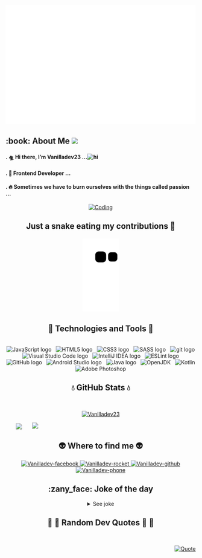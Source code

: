 <!-- <div align="center">

<img height="20px" width="95px" src="https://raw.githubusercontent.com/wiki/ryanoasis/nerd-fonts/images/faux-shield-badge-os-logos.svg?sanitize=true" alt=""></a>
![code style](https://img.shields.io/badge/code_style-prettier-ff69b4.svg?style=flat-square)

</div> -->
<!-- <h1 align="center" dir="auto"></a>Hi there <g-emoji class="g-emoji" alias="wave" fallback-src="https://github.githubassets.com/images/icons/emoji/unicode/1f44b.png">👋</g-emoji>, I'm Vanilla23</h1> -->
<a href="#" target="_blank">
  <img src="svg/vanilla23.svg" width="1200" alt="Click to see the source" />
</a>

<br>

<h2>:book: About Me <img src="https://media.giphy.com/media/VgCDAzcKvsR6OM0uWg/giphy.gif" width="40"> 
</h2>
<h4>. 🛸 Hi there, I’m Vanilladev23 ...<img src="https://user-images.githubusercontent.com/1303154/88677602-1635ba80-d120-11ea-84d8-d263ba5fc3c0.gif" width="20px" alt="hi"></h4>

<h4>. 🧼 Frontend Developer ...</h4>

<h4>. 🔥 Sometimes we have to burn ourselves with the things called passion ...</h4>

<div align="center">
<a href="#" target="_blank"><img alt="Coding" width="400"  src="https://cdn.dribbble.com/users/1162077/screenshots/5403918/focus-animation.gif"></a>
</div>
<h2><p align="center">Just a snake eating my contributions 🐍</p></h2>
<p align='center'>
<a href="#" target="_blank"><img src="https://github.com/ngoctienTNT/ngoctienTNT/blob/output/github-contribution-grid-snake.svg"></a>
</p>
<h2 align="center">🌌 Technologies and Tools 🌌</h2>
<br>
<div align="center">
<span><img src="https://img.shields.io/badge/JavaScript-282C34?logo=javascript&logoColor=F7DF1E" alt="JavaScript logo" title="JavaScript" height="25" /></span>
&nbsp;
<span><img src="https://img.shields.io/badge/HTML5-282C34?logo=html5&logoColor=E34F26" alt="HTML5 logo" title="HTML5" height="25" /></span>
&nbsp;
<span><img src="https://img.shields.io/badge/CSS3-282C34?logo=css3&logoColor=1572B6" alt="CSS3 logo" title="CSS3" height="25" /></span>
&nbsp;
<span><img src="https://img.shields.io/badge/Sass-282C34?logo=sass&logoColor=CC6699" alt="SASS logo" title="SASS" height="25" /></span>
&nbsp;
<span><img src="https://img.shields.io/badge/Git-282C34?logo=git&logoColor=F05032" alt="git logo" title="git" height="25" /></span>
&nbsp;
<span><img src="https://img.shields.io/badge/VS%20Code-282C34?logo=visual-studio-code&logoColor=007ACC" alt="Visual Studio Code logo" title="Visual Studio Code" height="25" /></span>
&nbsp;
<span><img src="https://img.shields.io/badge/IntelliJ IDEA-282C34?logo=IntelliJ IDEA&logoColor=ff8c00" alt="IntelliJ IDEA logo" title="IntelliJ IDEA" height="25" /></span>
&nbsp;  
<span><img src="https://img.shields.io/badge/ESLint-282C34?logo=eslint&logoColor=4B32C3" alt="ESLint logo" title="ESLint" height="25" /></span>
&nbsp;
<span><img src="https://img.shields.io/badge/GitHub-282C34?logo=github&logoColor=181717" alt="GitHub logo" title="GitHub" height="25" /></span>
&nbsp;
<span><img src="https://img.shields.io/badge/Android Studio-282C34?logo=android studio&logoColor=3DDC84" alt="Android Studio logo" title="Android Studio" height="25" /></span>
&nbsp;  
<span><img src="https://img.shields.io/badge/Java-282C34?logo=Buy Me A Coffee&logoColor=FFDD00" alt="Java logo" title="Java" height="25" /></span>
&nbsp;
<span><img src="https://img.shields.io/badge/OpenJDK-282C34?logo=OpenJDK&logoColor=0575e6" alt="OpenJDK" title="OpenJDK" height="25" /></span>
&nbsp;
<span><img src="https://img.shields.io/badge/Kotlin-282C34?logo=Kotlin&logoColor=7F52FF" alt="Kotlin" title="Kotlin" height="25" /></span>
&nbsp;
<span><img src="https://img.shields.io/badge/Adobe Photoshop-282C34?logo=Adobe Photoshop&logoColor=31A8FF" alt="Adobe Photoshop" title="Adobe Photoshop" height="25" /></span>
&nbsp;
</div>
<h2 align="center">💧 GitHub Stats 💧</h2>
<!-- https://github.com/anuraghazra/github-readme-stats -->
<br>
<p align="center">
    <a href="https://github.com/Vanilladev23/Vanilladev23">
        <img width="520" title="Vanilladev23" alt="Vanilladev23" src="https://github-readme-streak-stats.herokuapp.com/?user=Vanilladev23&theme=onedark&animation&hide_border=true&stroke=0000&background=282c34&title_color=61dafb&text_color=ffffff&icon_color=61dafb"/>
    </a>
</p>
<div align=center>
  <a href="#" title="Vanilladev23">
    <img width="315" align="center" src="https://github-readme-stats.vercel.app/api/top-langs/?username=Vanilladev23&hide=c%23,powershell,Mathematica,Ruby,Objective-C,Objective-C%2b%2b,Cuda&show_icons=true&theme=onedark&animation&border_color=61dafb&hide_border=true&langs_count=8&layout=compact" />
  </a>
  <a href="#" title="Vanilladev23">
    <img align="right" width="434" src="https://github-readme-stats.vercel.app/api?username=Vanilladev23&show_icons=true&theme=onedark&animation&border_color=61dafb&hide_border=true" />
  </a>
  
  <br>

  <h2 align="center">👽 Where to find me 👽</h2>

<a href="#" target="blank">
    <img src="https://img.icons8.com/bubbles/120/000000/facebook-new.png" alt="Vanilladev-facebook" />
</a>
<a href="#" target="blank">
    <img src="https://img.icons8.com/bubbles/120/000000/rocket.png" alt="Vanilladev-rocket" />
</a>
<a href="#" target="blank">
    <img src="https://img.icons8.com/bubbles/120/000000/github.png" alt="Vanilladev-github" />
</a>
<a href="#" target="blank">
    <img src="https://img.icons8.com/bubbles/120/000000/phone--v2.png" alt="Vanilladev-phone" />
</a>
  
<br>
<div align="center">
<h2>:zany_face: Joke of the day</h2>
  <details>
    <summary>See joke</summary>
      <a href="#" target="blank">
        <img src="https://readme-jokes.vercel.app/api?theme=onedark&animation" alt="Jokes Card" />
      </a>
  </details>
</div>
<h2 align="center">📑 💭 Random Dev Quotes 💭 📑</h2>

<br>
<!-- https://github.com/shravan20/github-readme-quotes -->
<div align="right">

<a href="#" target="blank">![Quote](https://github-readme-quotes.herokuapp.com/quote?theme=onedark&animation=default&layout=default&font=default)</a>

</div>
